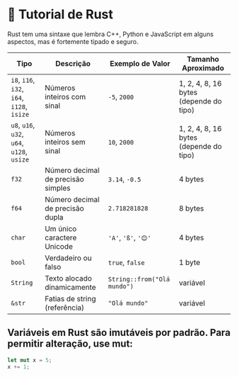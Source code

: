 # 🦀 Tutorial de Rust

Rust tem uma sintaxe que lembra C++, Python e JavaScript em alguns aspectos, mas é fortemente tipado e seguro.

| Tipo                                       | Descrição                          | Exemplo de Valor            | Tamanho Aproximado                     |
| ------------------------------------------ | ---------------------------------- | --------------------------- | -------------------------------------- |
| `i8`, `i16`, `i32`, `i64`, `i128`, `isize` | Números inteiros com sinal         | `-5`, `2000`                | 1, 2, 4, 8, 16 bytes (depende do tipo) |
| `u8`, `u16`, `u32`, `u64`, `u128`, `usize` | Números inteiros sem sinal         | `10`, `2000`                | 1, 2, 4, 8, 16 bytes (depende do tipo) |
| `f32`                                      | Número decimal de precisão simples | `3.14`, `-0.5`              | 4 bytes                                |
| `f64`                                      | Número decimal de precisão dupla   | `2.718281828`               | 8 bytes                                |
| `char`                                     | Um único caractere Unicode         | `'A'`, `'ß'`, `'😊'`        | 4 bytes                                |
| `bool`                                     | Verdadeiro ou falso                | `true`, `false`             | 1 byte                                 |
| `String`                                   | Texto alocado dinamicamente        | `String::from("Olá mundo")` | variável                               |
| `&str`                                     | Fatias de string (referência)      | `"Olá mundo"`               | variável                               |

## Variáveis em Rust são imutáveis por padrão. Para permitir alteração, use mut:

```rust
let mut x = 5;
x += 1;
```
